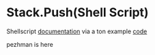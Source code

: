 # Stack.Push(Shell Script\)

Shellscript [documentation] via a ton example [code]

<!-- links -->
[documentation]: doc.md
[code]: code.md

pezhman is here

